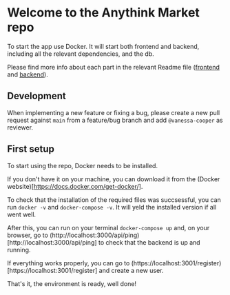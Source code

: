 # Welcome to the Anythink Market repo

To start the app use Docker. It will start both frontend and backend, including all the relevant dependencies, and the db.

Please find more info about each part in the relevant Readme file ([frontend](frontend/readme.md) and [backend](backend/README.md)).

## Development

When implementing a new feature or fixing a bug, please create a new pull request against `main` from a feature/bug branch and add `@vanessa-cooper` as reviewer.

## First setup

To start using the repo, Docker needs to be installed. 

If you don't have it on your machine, you can download it from the (Docker website)[https://docs.docker.com/get-docker/].

To check that the installation of the required files was succsessful, you can run `docker -v` and `docker-compose -v`. It will yeld the installed version if all went well.

After this, you can run on your terminal `docker-compose up` and, on your browser, go to (http://localhost:3000/api/ping)[http://localhost:3000/api/ping] to check that the backend is up and running.

If everything works properly, you can go to (https://localhost:3001/register)[https://localhost:3001/register] and create a new user.

That's it, the environment is ready, well done!
